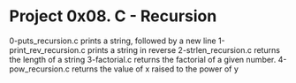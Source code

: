 # Project 0x08. C - Recursion
0-puts_recursion.c prints a string, followed by a new line
1-print_rev_recursion.c prints a string in reverse
2-strlen_recursion.c returns the length of a string
3-factorial.c returns the factorial of a given number.
4-pow_recursion.c returns the value of x raised to the power of y

